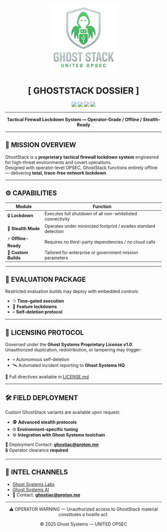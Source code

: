 <p align="center">
  <img src="https://raw.githubusercontent.com/GhostSystems-Labs/GhostStack/main/badge.png" width="220" alt="Ghost Stack Logo">
</p>

<h1 align="center">[ GHOSTSTACK DOSSIER ]</h1>

<p align="center">
  <img src="https://img.shields.io/badge/CLASSIFICATION-PROPRIETARY-critical?style=for-the-badge&labelColor=2e2e2e&color=8b0000">
  <img src="https://img.shields.io/badge/STATUS-ACTIVE-brightgreen?style=for-the-badge&labelColor=2e2e2e">
  <img src="https://img.shields.io/badge/GRADE-OPERATOR_LEVEL-blue?style=for-the-badge&labelColor=2e2e2e">
  <img src="https://img.shields.io/badge/MODE-STEALTH-black?style=for-the-badge&labelColor=2e2e2e">
</p>

---

<p align="center"><b>Tactical Firewall Lockdown System — Operator-Grade / Offline / Stealth-Ready</b></p>

---

## 📂 MISSION OVERVIEW
GhostStack is a **proprietary tactical firewall lockdown system** engineered for high-threat environments and covert operations.  
Designed with operator-level OPSEC, GhostStack functions entirely offline — delivering **total, trace-free network lockdown**.

---

## ⚙ CAPABILITIES
| Module             | Function                                                                 |
|--------------------|--------------------------------------------------------------------------|
| 🔒 **Lockdown**    | Executes full shutdown of all non-whitelisted connectivity               |
| 🛑 **Stealth Mode**| Operates under minimized footprint / evades standard detection            |
| ⚡ **Offline-Ready**| Requires no third-party dependencies / no cloud calls                    |
| 🧩 **Custom Builds**| Tailored for enterprise or government mission parameters                 |

---

## 🧪 EVALUATION PACKAGE
Restricted evaluation builds may deploy with embedded controls:  
- ⏱ **Time-gated execution**  
- 🔐 **Feature lockdowns**  
- 💀 **Self-deletion protocol**  

---

## 📜 LICENSING PROTOCOL
Governed under the **Ghost Systems Proprietary License v1.0**.  
Unauthorized duplication, redistribution, or tampering may trigger:  
- 💀 Autonomous self-deletion  
- 🛰 Automated incident reporting to **Ghost Systems HQ**  

📖 Full directives available in [LICENSE.md](LICENSE.md)

---

## 🛠 FIELD DEPLOYMENT
Custom GhostStack variants are available upon request:  
- 🕵️ **Advanced stealth protocols**  
- 🌐 **Environment-specific tuning**  
- ⚙ **Integration with Ghost Systems toolchain**  

📧 Deployment Contact: **ghostiac@proton.me**  
🔒 Operator clearance **required**  

---

## 🔗 INTEL CHANNELS
- [Ghost Systems Labs](https://github.com/GhostSystems-Labs)  
- [Ghost Systems AI](https://www.linkedin.com/company/ghostsystems-ai)  
- 📧 Contact: **ghostiac@proton.me**

---

<p align="center">⚠️ OPERATOR WARNING — Unauthorized access to GhostStack material constitutes a hostile act.</p>  
<p align="center">© 2025 Ghost Systems — UNITED OPSEC</p>
